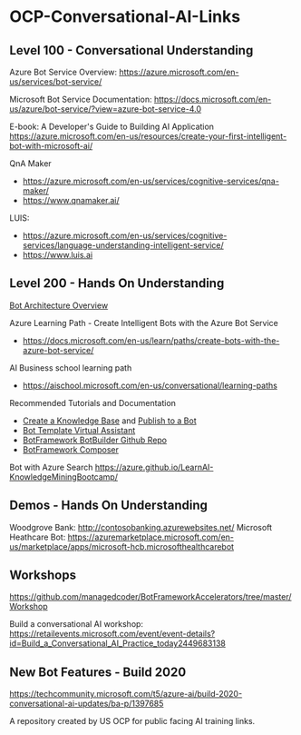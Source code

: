 # OCP-Conversational-AI-Links 

## Level 100 - Conversational Understanding

Azure Bot Service Overview: https://azure.microsoft.com/en-us/services/bot-service/

Microsoft Bot Service Documentation: https://docs.microsoft.com/en-us/azure/bot-service/?view=azure-bot-service-4.0

E-book: A Developer's Guide to Building AI Application https://azure.microsoft.com/en-us/resources/create-your-first-intelligent-bot-with-microsoft-ai/

QnA Maker
  - https://azure.microsoft.com/en-us/services/cognitive-services/qna-maker/
  - https://www.qnamaker.ai/

LUIS:
  - https://azure.microsoft.com/en-us/services/cognitive-services/language-understanding-intelligent-service/
  - https://www.luis.ai
  


## Level 200 - Hands On Understanding

[Bot Architecture Overview](https://docs.microsoft.com/en-us/azure/architecture/reference-architectures/ai/conversational-bot#building-a-bot) 

Azure Learning Path - Create Intelligent Bots with the Azure Bot Service
  - https://docs.microsoft.com/en-us/learn/paths/create-bots-with-the-azure-bot-service/

AI Business school learning path 
  - https://aischool.microsoft.com/en-us/conversational/learning-paths

Recommended Tutorials and Documentation
  - [Create a Knowledge Base](https://docs.microsoft.com/en-us/azure/cognitive-services/QnAMaker/tutorials/create-publish-query-in-portal) and [Publish to a Bot](https://docs.microsoft.com/en-us/azure/cognitive-services/QnAMaker/tutorials/create-qna-bot)
  - [Bot Template Virtual Assistant](https://docs.microsoft.com/en-us/azure/bot-service/bot-builder-virtual-assistant-introduction?view=azure-bot-service-4.0 ) 
  - [BotFramework BotBuilder Github Repo](https://github.com/microsoft/botframework-sdk)
  - [BotFramework Composer](https://github.com/microsoft/BotFramework-Composer)
  
Bot with Azure Search https://azure.github.io/LearnAI-KnowledgeMiningBootcamp/

## Demos - Hands On Understanding
Woodgrove Bank: http://contosobanking.azurewebsites.net/
Microsoft Heathcare Bot: https://azuremarketplace.microsoft.com/en-us/marketplace/apps/microsoft-hcb.microsofthealthcarebot

## Workshops
https://github.com/managedcoder/BotFrameworkAccelerators/tree/master/Workshop

Build a conversational AI workshop: https://retailevents.microsoft.com/event/event-details?id=Build_a_Conversational_AI_Practice_today2449683138

## New Bot Features - Build 2020 
https://techcommunity.microsoft.com/t5/azure-ai/build-2020-conversational-ai-updates/ba-p/1397685

A repository created by US OCP for public facing AI training links. 
